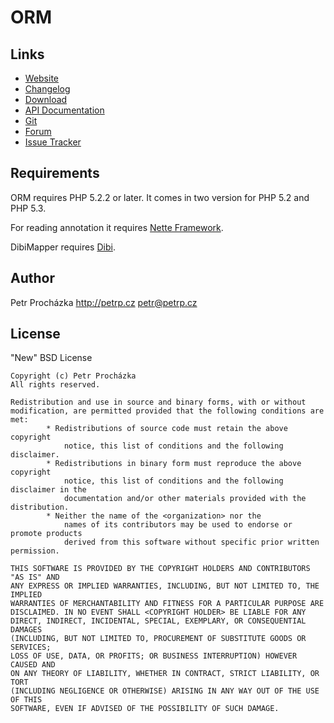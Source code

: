 ORM
===


Links
-----
* [Website](http://orm.petrprochazka.com)
* [Changelog](http://orm.petrprochazka.com/forum/forum/1/changelog)
* [Download](http://orm.petrprochazka.com/download)
* [API Documentation](http://orm.petrprochazka.com/api)
* [Git](https://github.com/Clevisaci/Orm)
* [Forum](http://orm.petrprochazka.com/forum)
* [Issue Tracker](https://github.com/Clevisaci/Orm/issues)


Requirements
------------
ORM requires PHP 5.2.2 or later. It comes in two version for PHP 5.2 and PHP 5.3.

For reading annotation it requires [Nette Framework](http://nette.org/download).

DibiMapper requires [Dibi](http://dibiphp.com/download).


Author
------
Petr Procházka
http://petrp.cz petr@petrp.cz


License
-------
"New" BSD License

```
Copyright (c) Petr Procházka
All rights reserved.

Redistribution and use in source and binary forms, with or without
modification, are permitted provided that the following conditions are met:
		* Redistributions of source code must retain the above copyright
			notice, this list of conditions and the following disclaimer.
		* Redistributions in binary form must reproduce the above copyright
			notice, this list of conditions and the following disclaimer in the
			documentation and/or other materials provided with the distribution.
		* Neither the name of the <organization> nor the
			names of its contributors may be used to endorse or promote products
			derived from this software without specific prior written permission.

THIS SOFTWARE IS PROVIDED BY THE COPYRIGHT HOLDERS AND CONTRIBUTORS "AS IS" AND
ANY EXPRESS OR IMPLIED WARRANTIES, INCLUDING, BUT NOT LIMITED TO, THE IMPLIED
WARRANTIES OF MERCHANTABILITY AND FITNESS FOR A PARTICULAR PURPOSE ARE
DISCLAIMED. IN NO EVENT SHALL <COPYRIGHT HOLDER> BE LIABLE FOR ANY
DIRECT, INDIRECT, INCIDENTAL, SPECIAL, EXEMPLARY, OR CONSEQUENTIAL DAMAGES
(INCLUDING, BUT NOT LIMITED TO, PROCUREMENT OF SUBSTITUTE GOODS OR SERVICES;
LOSS OF USE, DATA, OR PROFITS; OR BUSINESS INTERRUPTION) HOWEVER CAUSED AND
ON ANY THEORY OF LIABILITY, WHETHER IN CONTRACT, STRICT LIABILITY, OR TORT
(INCLUDING NEGLIGENCE OR OTHERWISE) ARISING IN ANY WAY OUT OF THE USE OF THIS
SOFTWARE, EVEN IF ADVISED OF THE POSSIBILITY OF SUCH DAMAGE.
```
